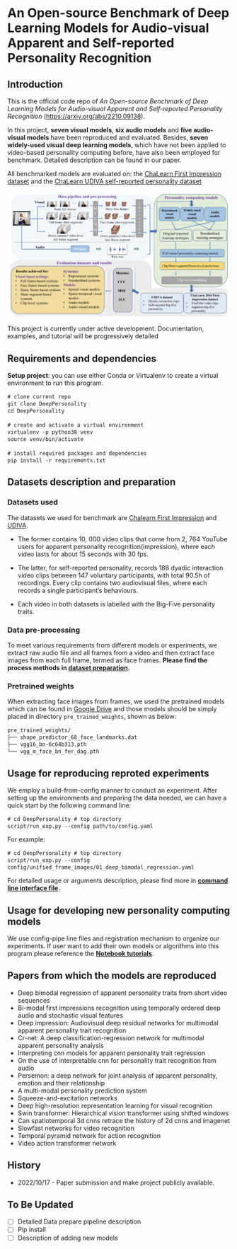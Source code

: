 # An Open-source Benchmark of Deep Learning Models for Audio-visual Apparent and Self-reported Personality Recognition
## Introduction
This is the official code repo of *An Open-source Benchmark of Deep Learning Models for Audio-visual Apparent and Self-reported Personality Recognition* (https://arxiv.org/abs/2210.09138).

In this project, **seven visual models**, **six audio models** and **five audio-visual models** have been reproduced 
and evaluated. Besides, **seven widely-used visual deep learning models**, which have not been applied to video-based 
personality computing before, have also been employed for benchmark. Detailed description can be found in our paper.

All benchmarked models are evaluated on: 
the [ChaLearn First Impression dataset](https://chalearnlap.cvc.uab.cat/dataset/24/description/#) and
the [ChaLearn UDIVA self-reported personality dataset](https://chalearnlap.cvc.uab.es/dataset/41/description/#)


<center>
<img src="docs/figures/pipeline.png" />
</center>

This project is currently under active development. Documentation, examples, and tutorial will be progressively detailed

## Requirements and dependencies
 **Setup project**: you can use either Conda or Virtualenv to create a virtual environment to run this program.
```shell
# clone current repo
git clone DeepPersonality
cd DeepPersonality

# create and activate a virtual environment
virtualenv -p python38 venv
source venv/bin/activate

# install required packages and dependencies
pip install -r requirements.txt
```


## Datasets description and preparation
### Datasets used
The datasets we used for benchmark are [Chalearn First Impression](https://chalearnlap.cvc.uab.cat/dataset/24/description/#) 
and [UDIVA](https://chalearnlap.cvc.uab.es/dataset/41/description/#). 

- The former contains  10, 000 video clips that come from 2, 764 YouTube users for apparent personality recognition(impression), 
where each video lasts for about 15 seconds with 30 fps. 

- The latter, for self-reported personality, records 188 dyadic 
interaction video clips between 147 voluntary participants, with total 90.5h of recordings. Every clip contains two audiovisual files, where each records a single participant’s behaviours. 

- Each video in both datasets is labelled with the Big-Five personality traits. 
### Data pre-processing
To meet various requirements from different models or experiments, we extract raw audio file and all frames from a video
and then extract face images from each full frame, termed as face frames. **Please find the process methods in 
[dataset preparation](datasets/README.md).**

### Pretrained weights
When extracting face images from frames, we used the pretrained models which can be found in 
[Google Drive](https://drive.google.com/drive/folders/1gxkjIkIt7jOk_3RJhzORUzIj9NkIaqT1?usp=sharing)
and those models should be simply placed in directory `pre_trained_weights`, shown as below:
```
pre_trained_weights/
├── shape_predictor_68_face_landmarks.dat
├── vgg16_bn-6c64b313.pth
└── vgg_m_face_bn_fer_dag.pth
```


## Usage for reproducing reproted experiments
We employ a build-from-config manner to conduct an experiment. After setting up the environments and preparing the data needed,
we can have a quick start by the following command line:
```shell
# cd DeepPersonality # top directory 
script/run_exp.py --config path/to/config.yaml 
```
For example:
```shell
# cd DeepPersonality # top directory
script/run_exp.py --config config/unified_frame_images/01_deep_bimodal_regression.yaml
```
For detailed usage or arguments description, please find more in **[command line interface file](docs/Command_line_interface.md)**.



## Usage for developing new personality computing models
We use config-pipe line files and registration mechanism to organize our experiments. If user want to add their own 
models or algorithms into this program please reference the **[Notebook tutorials]()**.




## Papers from which the models are reproduced

- Deep bimodal regression of apparent personality traits from short video sequences
- Bi-modal first impressions recognition using temporally ordered deep audio and stochastic visual features
- Deep impression: Audiovisual deep residual networks for multimodal apparent personality trait recognition
- Cr-net: A deep classification-regression network for multimodal apparent personality analysis
- Interpreting cnn models for apparent personality trait regression
- On the use of interpretable cnn for personality trait recognition from audio
- Persemon: a deep network for joint analysis of apparent personality, emotion and their relationship
- A multi-modal personality prediction system
- Squeeze-and-excitation networks
- Deep high-resolution representation learning for visual recognition
- Swin transformer: Hierarchical vision transformer using shifted windows
- Can spatiotemporal 3d cnns retrace the history of 2d cnns and imagenet
- Slowfast networks for video recognition
- Temporal pyramid network for action recognition
- Video action transformer network


## History
- 2022/10/17 - Paper submission and make project publicly available.

## To Be Updated
- [ ] Detailed Data prepare pipeline description
- [ ] Pip install
- [ ] Description of adding new models
